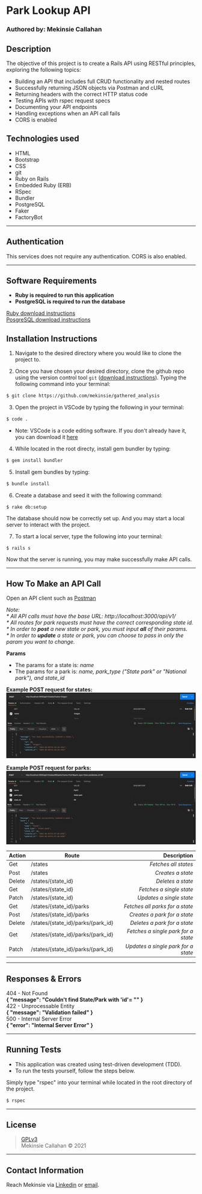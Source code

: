 # Park Lookup API

### Authored by: Mekinsie Callahan

## Description
The objective of this project is to create a Rails API using RESTful principles, exploring the following topics:
* Building an API that includes full CRUD functionality and nested routes
* Successfully returning JSON objects via Postman and cURL
* Returning headers with the correct HTTP status code
* Testing APIs with rspec request specs
* Documenting your API endpoints
* Handling exceptions when an API call fails
* CORS is enabled

## Technologies used

* HTML
* Bootstrap
* CSS
* git
* Ruby on Rails
* Embedded Ruby (ERB)
* RSpec
* Bundler
* PostgreSQL
* Faker
* FactoryBot

* * *
## Authentication
This services does not require any authentication. CORS is also enabled.
* * *
## Software Requirements
* **Ruby is required to run this application**
* **PostgreSQL is required to run the database**  

 <a href="https://www.learnhowtoprogram.com/ruby-and-rails/getting-started-with-ruby/installing-ruby">Ruby download instructions</a>  
  <a href="https://www.learnhowtoprogram.com/ruby-and-rails/getting-started-with-ruby/installing-postgres">PosgreSQL download instructions</a>  

## Installation Instructions
1. Navigate to the desired directory where you would like to clone the project to.

2. Once you have chosen your desired directory, clone the github repo using the version control tool `git` (<a href="https://www.learnhowtoprogram.com/introduction-to-programming/getting-started-with-intro-to-programming/git-and-github">download instructions</a>). Typing the following command into your terminal:
```bash
$ git clone https://github.com/mekinsie/gathered_analysis
```
3. Open the project in VSCode by typing the following in your terminal:

``` bash
$ code .
```
* Note: VSCode is a code editing software. If you don't already have it, you can download it <a href="https://code.visualstudio.com/">here</a>

4. While located in the root directy, install gem bundler by typing:

``` bash
$ gem install bundler
```

5. Install gem bundles by typing:

``` bash
$ bundle install
```

6. Create a database and seed it with the following command:
```
$ rake db:setup
```
The database should now be correctly set up. And you may start a local server to interact with the project. 

7. To start a local server, type the following into your terminal:
```
$ rails s
```
Now that the server is running, you may make successfully make API calls.
* * *
## How To Make an API Call
Open an API client such as <a href="https://www.postman.com/downloads/" alt="Link to Postman download">Postman</a>  

_Note:_  
_* All API calls must have the base URL: http://localhost:3000/api/v1/_  
_* All routes for park requests must have the correct corresponding state id._  
_* In order to **post** a new state or park, you must input **all** of their params._  
_* In order to **update** a state or park, you can choose to pass in only the param you want to change._

**Params**
* The params for a state is: _name_  
* The params for a park is: _name, park_type ("State park" or "National park"), and state_id_  
  

**Example POST request for states:**
<img src="./public/post_state.PNG">


**Example POST request for parks:**
<img src="./public/post_park.PNG">

 Action |  Route | Description
| :--- | --- | ---: |
| Get | /states | _Fetches all states_ |
| Post | /states | _Creates a state_ |
| Delete | /states/{state_id} | _Deletes a state_ |
| Get | /states/{state_id} | _Fetches a single state_ |
| Patch | /states/{state_id} | _Updates a single state_ |
| Get | /states/{state_id}/parks | _Fetches all parks for a state_ |
| Post | /states/{state_id}/parks | _Creates a park for a state_     |
| Delete | /states/{state_id}/parks/{park_id} | _Deletes a park for a state_ |
| Get | /states/{state_id}/parks/{park_id} | _Fetches a single park for a state_ |
| Patch | /states/{state_id}/parks/{park_id} | _Updates a single park for a state_ |  
* * *
## Responses & Errors
404 - Not Found  
  **{ "message": "Couldn't find State/Park with 'id'=  "" }**  
422 - Unprocessable Entity  
  **{ "message": "Validation failed" }**  
500 - Internal Server Error  
  **{ "error": "Internal Server Error" }**
* * *
## Running Tests
* This application was created using test-driven development (TDD).
* To run the tests yourself, follow the steps below.

Simply type "rspec" into your terminal while located in the root directory of the project.
``` bash
$ rspec
```
* * *

## License
> [GPLv3](https://choosealicense.com/licenses/gpl-3.0/)\
> Mekinsie Callahan &copy; 2021  
* * *

## Contact Information

Reach Mekinsie via <a href="https://www.linkedin.com/in/mekinsie/" target="_blank">Linkedin</a> or <a href="mailto:mekinsie.aja@gmail.com" target="_blank">email</a></li>.